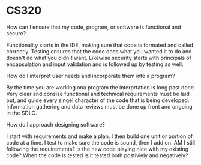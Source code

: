 # CS320

How can I ensure that my code, program, or software is functional and secure?

Functionality starts in the IDE, making sure that code is formated and called correctly. Testing ensures that the code does what you wanted it to do and doesn't do what you didn't want. Likewise security starts with principals of encapsulation and input validation and is followed up by testing as well.

How do I interpret user needs and incorporate them into a program?

By the time you are working ona  program the interprtation is long past done. Very clear and consise functional and technical requirements must be laid out, and guide every singel character of the code that is being developed. Information gathering and data reviews must be done up front and ongoing in the SDLC.

How do I approach designing software?

I start with requirements and make a plan. I then build one unit or portion of code at a time. I test to make sure the code is sound, then I add on. AM I still following the requirements? Is the new code playing nice with my existing code? When the code is tested is it tested both postiviely and negatively? 
